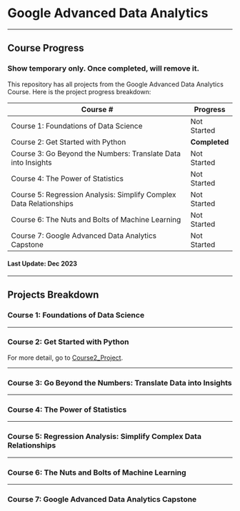 # Google Advanced Data Analytics 

-------------

## Course Progress

### Show temporary only. Once completed, will remove it.

This repository has all projects from the Google Advanced Data Analytics Course. Here is the project progress breakdown:

| Course #                                                           | Progress   |
|----------------------------------------------------------------    |------------|
| Course 1: Foundations of Data Science                              | Not Started|
| Course 2: Get Started with Python                                  | **Completed** |
| Course 3: Go Beyond the Numbers: Translate Data into Insights      | Not Started|
| Course 4: The Power of Statistics                                  | Not Started|
| Course 5: Regression Analysis: Simplify Complex Data Relationships | Not Started|
| Course 6: The Nuts and Bolts of Machine Learning                   | Not Started|
| Course 7: Google Advanced Data Analytics Capstone                  | Not Started|

#### Last Update: Dec 2023

---------------------------------

## Projects Breakdown

### Course 1: Foundations of Data Science                  




---
### Course 2: Get Started with Python         



For more detail, go to [Course2_Project](./Course2_Project/).

---
### Course 3: Go Beyond the Numbers: Translate Data into Insights    


---
### Course 4: The Power of Statistics                      


---
### Course 5: Regression Analysis: Simplify Complex Data Relationships 


---
### Course 6: The Nuts and Bolts of Machine Learning             


---
### Course 7: Google Advanced Data Analytics Capstone                 
